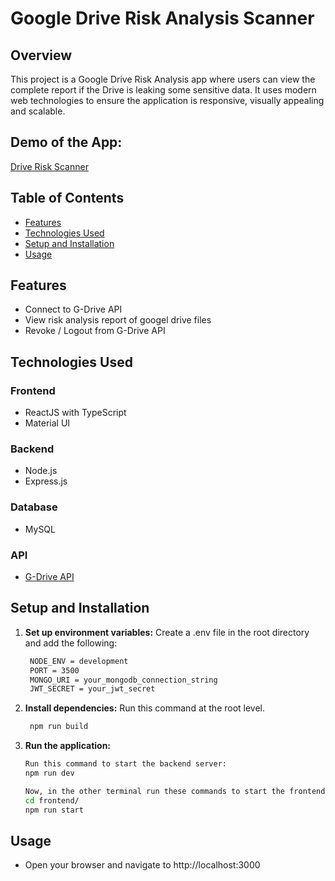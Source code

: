 # Google Drive Risk Analysis Scanner

## Overview

This project is a Google Drive Risk Analysis app where users can view the complete report if the Drive is leaking some sensitive data. It uses modern web technologies to ensure the application is responsive, visually appealing and scalable.

## Demo of the App:

   [Drive Risk Scanner](https://www.youtube.com/watch?v=uhfpIlIOTM4)

## Table of Contents

- [Features](#features)
- [Technologies Used](#technologies-used)
- [Setup and Installation](#setup-and-installation)
- [Usage](#usage)

## Features

- Connect to G-Drive API
- View risk analysis report of googel drive files
- Revoke / Logout from G-Drive API

## Technologies Used

### Frontend

- ReactJS with TypeScript
- Material UI

### Backend

- Node.js
- Express.js

### Database

- MySQL

### API

- [G-Drive API](https://developers.google.com/drive/api/guides/about-sdk)

## Setup and Installation

1. **Set up environment variables:**
   Create a .env file in the root directory and add the following:

   ```sh
    NODE_ENV = development
    PORT = 3500
    MONGO_URI = your_mongodb_connection_string
    JWT_SECRET = your_jwt_secret
2. **Install dependencies:**
   Run this command at the root level.
   ```sh
    npm run build
3. **Run the application:**
   
   ```sh
   Run this command to start the backend server:
   npm run dev

   Now, in the other terminal run these commands to start the frontend server:
   cd frontend/
   npm run start

## Usage

- Open your browser and navigate to http://localhost:3000
